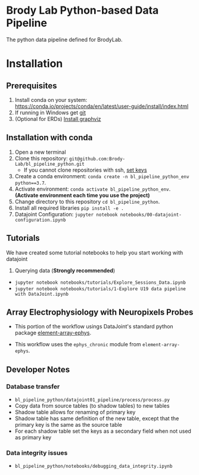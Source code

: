 # Brody Lab Python-based Data Pipeline

The python data pipeline defined for BrodyLab.

# Installation

## Prerequisites

1. Install conda on your system:  https://conda.io/projects/conda/en/latest/user-guide/install/index.html
2. If running in Windows get [git](https://gitforwindows.org/)
3. (Optional for ERDs) [Install graphviz](https://graphviz.org/download/)

## Installation with conda

1. Open a new terminal 
2. Clone this repository: `git@github.com:Brody-Lab/bl_pipeline_python.git`
    - If you cannot clone repositories with ssh, [set keys](https://docs.github.com/en/authentication/connecting-to-github-with-ssh/generating-a-new-ssh-key-and-adding-it-to-the-ssh-agent)
3. Create a conda environment: `conda create -n bl_pipeline_python_env python==3.7`.
4. Activate environment: `conda activate bl_pipeline_python_env`.   **(Activate environment each time you use the project)**
5. Change directory to this repository `cd bl_pipeline_python`.
6. Install all required libraries `pip install -e .`
7. Datajoint Configuration: `jupyter notebook notebooks/00-datajoint-configuration.ipynb` 

## Tutorials

We have created some tutorial notebooks to help you start working with datajoint

1. Querying data (**Strongly recommended**) 
 - `jupyter notebook notebooks/tutorials/Explore_Sessions_Data.ipynb`
 - `jupyter notebook notebooks/tutorials/1-Explore U19 data pipeline with DataJoint.ipynb`


## Array Electrophysiology with Neuropixels Probes

+ This portion of the workflow usings DataJoint's standard python package 
[element-array-ephys](https://github.com/datajoint/element-array-ephys).

+ This workflow uses the `ephys_chronic` module from `element-array-ephys`.

## Developer Notes

### Database transfer
+ `bl_pipeline_python/datajoint01_pipeline/process/process.py`
+ Copy data from source tables (to shadow tables) to new tables
+ Shadow table allows for renaming of primary key
+ Shadow table has same definition of the new table, except that the primary key
 is the same as the source table
+ For each shadow table set the keys as a secondary field when not used as 
primary key

### Data integrity issues
+ `bl_pipeline_python/notebooks/debugging_data_integrity.ipynb`
